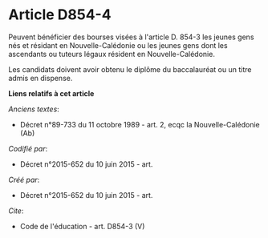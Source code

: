 # Article D854-4

Peuvent bénéficier des bourses visées à l'article D. 854-3 les jeunes gens nés et résidant en Nouvelle-Calédonie ou les
jeunes gens dont les ascendants ou tuteurs légaux résident en Nouvelle-Calédonie. 

Les candidats doivent avoir obtenu le diplôme du baccalauréat ou un titre admis en dispense.

**Liens relatifs à cet article**

_Anciens textes_:

  - Décret n°89-733 du 11 octobre 1989 - art. 2, ecqc la Nouvelle-Calédonie (Ab)

_Codifié par_:

  - Décret n°2015-652 du 10 juin 2015 - art.

_Créé par_:

  - Décret n°2015-652 du 10 juin 2015 - art.

_Cite_:

  - Code de l'éducation - art. D854-3 (V)

